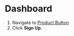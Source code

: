# Dashboard

1. Navigate to [Product Button](https://jtasse.github.io/docsastests-demo/button.html)
2. Click **Sign Up**.